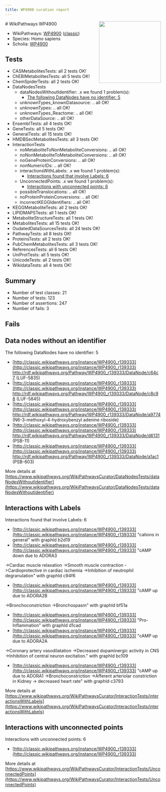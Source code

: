 ```yaml
---
title: WP4900 curation report
---
```


<img style="float: right; width: 200px" src="https://upload.wikimedia.org/wikipedia/commons/thumb/8/83/Wplogo_with_text_500.png/640px-Wplogo_with_text_500.png" />
# WikiPathways WP4900

* WikiPathways: [WP4900](https://wikipathways.org/pathways/WP4900) ([classic](https://classic.wikipathways.org/instance/WP4900))
* Species: Homo sapiens
* Scholia: [WP4900](https://scholia.toolforge.org/wikipathways/WP4900)
## Tests
* CASMetabolitesTests: all 2 tests OK!
* ChEBIMetabolitesTests: all 5 tests OK!
* ChemSpiderTests: all 2 tests OK!
* DataNodesTests
    * dataNodesWithoutIdentifier: .x we found 1 problem(s):
        * [The following DataNodes have no identifier: 5](#d2d32fa4)
    * unknownTypes_knownDatasource: .. all OK!
    * unknownTypes: .. all OK!
    * unknownTypes_Reactome: .. all OK!
    * otherDataSource: .. all OK!
* EnsemblTests: all 4 tests OK!
* GeneTests: all 5 tests OK!
* GeneralTests: all 15 tests OK!
* HMDBSecMetabolitesTests: all 3 tests OK!
* InteractionTests
    * noMetaboliteToNonMetaboliteConversions: .. all OK!
    * noNonMetaboliteToMetaboliteConversions: .. all OK!
    * noGeneProteinConversions: .. all OK!
    * nonNumericIDs: .. all OK!
    * interactionsWithLabels: .x we found 1 problem(s):
        * [Interactions found that involve Labels: 6](#630d267d)
    * UnconnectedPoints: .x we found 1 problem(s):
        * [Interactions with unconnected points: 6](#35a61ade)
    * possibleTranslocations: .. all OK!
    * noProteinProteinConversions: .. all OK!
    * incorrectKEGGIdentifiers: .. all OK!
* KEGGMetaboliteTests: all 2 tests OK!
* LIPIDMAPSTests: all 1 tests OK!
* MetaboliteStructureTests: all 1 tests OK!
* MetabolitesTests: all 15 tests OK!
* OudatedDataSourcesTests: all 24 tests OK!
* PathwayTests: all 8 tests OK!
* ProteinsTests: all 2 tests OK!
* PubChemMetabolitesTests: all 3 tests OK!
* ReferencesTests: all 6 tests OK!
* UniProtTests: all 5 tests OK!
* UnicodeTests: all 2 tests OK!
* WikidataTests: all 4 tests OK!


## Summary

* Number of test classes: 21
* Number of tests: 123
* Number of assertions: 247
* Number of fails: 3

## Fails

<a name="d2d32fa4" />

## Data nodes without an identifier

The following DataNodes have no identifier: 5

* [http://classic.wikipathways.org/instance/WP4900_r139333](http://classic.wikipathways.org/instance/WP4900_r139333) http://rdf.wikipathways.org/Pathway/WP4900_r139333/DataNode/c64c7 (LUF-5835)
* [http://classic.wikipathways.org/instance/WP4900_r139333](http://classic.wikipathways.org/instance/WP4900_r139333) http://rdf.wikipathways.org/Pathway/WP4900_r139333/DataNode/c8c98 (LUF-5845)
* [http://classic.wikipathways.org/instance/WP4900_r139333](http://classic.wikipathways.org/instance/WP4900_r139333) http://rdf.wikipathways.org/Pathway/WP4900_r139333/DataNode/a9774 (N6-3-methoxyl-4-hydroxybenzyl adenine riboside)
* [http://classic.wikipathways.org/instance/WP4900_r139333](http://classic.wikipathways.org/instance/WP4900_r139333) http://rdf.wikipathways.org/Pathway/WP4900_r139333/DataNode/d6131 (PSB-11)
* [http://classic.wikipathways.org/instance/WP4900_r139333](http://classic.wikipathways.org/instance/WP4900_r139333) http://rdf.wikipathways.org/Pathway/WP4900_r139333/DataNode/a1ac1 (PSB-603)


More details at [https://www.wikipathways.org/WikiPathwaysCurator/DataNodesTests/dataNodesWithoutIdentifier](https://www.wikipathways.org/WikiPathwaysCurator/DataNodesTests/dataNodesWithoutIdentifier)

<a name="630d267d" />

## Interactions with Labels

Interactions found that involve Labels: 6

* [http://classic.wikipathways.org/instance/WP4900_r139333](http://classic.wikipathways.org/instance/WP4900_r139333) "cations 
in general" with graphId b2d19
* [http://classic.wikipathways.org/instance/WP4900_r139333](http://classic.wikipathways.org/instance/WP4900_r139333) "cAMP down due to ADORA3

->Cardiac muscle relaxation
->Smooth muscle contraction
->Cardioprotective in cardiac ischemia
->Inhibition of neutrophil degranulation" with graphId c94f6
* [http://classic.wikipathways.org/instance/WP4900_r139333](http://classic.wikipathways.org/instance/WP4900_r139333) "cAMP up due to ADORA2B 

->Bronchoconstriction
->Bronchospasm" with graphId bf51a
* [http://classic.wikipathways.org/instance/WP4900_r139333](http://classic.wikipathways.org/instance/WP4900_r139333) "Pro-Inflammation" with graphId d1cad
* [http://classic.wikipathways.org/instance/WP4900_r139333](http://classic.wikipathways.org/instance/WP4900_r139333) "cAMP up due to ADORA2A

->Coronary artery vasodilatation
->Decreased dopaminergic activity in CNS
->Inhibition of central neuron excitation." with graphId bc109
* [http://classic.wikipathways.org/instance/WP4900_r139333](http://classic.wikipathways.org/instance/WP4900_r139333) "cAMP up due to ADORA1
->Bronchoconstriction
->Afferent arteriolar constriction in Kidney
-> decreased heart rate" with graphId c3793


More details at [https://www.wikipathways.org/WikiPathwaysCurator/InteractionTests/interactionsWithLabels](https://www.wikipathways.org/WikiPathwaysCurator/InteractionTests/interactionsWithLabels)

<a name="35a61ade" />

## Interactions with unconnected points

Interactions with unconnected points: 6

* [http://classic.wikipathways.org/instance/WP4900_r139333](http://classic.wikipathways.org/instance/WP4900_r139333)


More details at [https://www.wikipathways.org/WikiPathwaysCurator/InteractionTests/UnconnectedPoints](https://www.wikipathways.org/WikiPathwaysCurator/InteractionTests/UnconnectedPoints)

